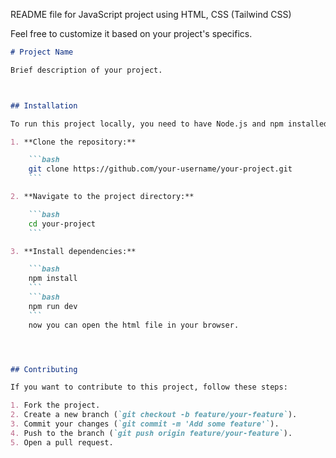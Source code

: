  README file for JavaScript project using HTML, CSS (Tailwind CSS)

Feel free to customize it based on your project's specifics.
```markdown
# Project Name

Brief description of your project.



## Installation

To run this project locally, you need to have Node.js and npm installed on your machine.

1. **Clone the repository:**

    ```bash
    git clone https://github.com/your-username/your-project.git
    ```

2. **Navigate to the project directory:**

    ```bash
    cd your-project
    ```

3. **Install dependencies:**

    ```bash
    npm install
    ```
    ```bash 
    npm run dev
    ```
    now you can open the html file in your browser.




## Contributing

If you want to contribute to this project, follow these steps:

1. Fork the project.
2. Create a new branch (`git checkout -b feature/your-feature`).
3. Commit your changes (`git commit -m 'Add some feature'`).
4. Push to the branch (`git push origin feature/your-feature`).
5. Open a pull request.
